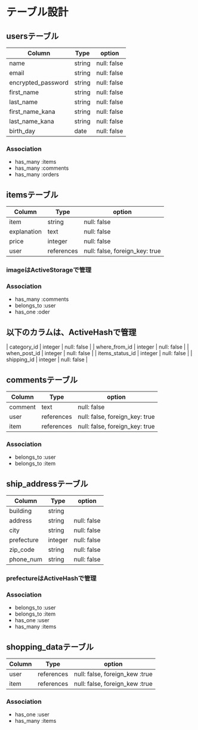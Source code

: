 # テーブル設計

## usersテーブル

| Column             | Type   | option      |
| ------------------ | ------ | ----------- |
| name               | string | null: false |
| email              | string | null: false |
| encrypted_password | string | null: false |
| first_name         | string | null: false |
| last_name          | string | null: false |
| first_name_kana    | string | null: false |
| last_name_kana     | string | null: false |
| birth_day          | date   | null: false |

### Association

- has_many :items
- has_many :comments
- has_many :orders

## itemsテーブル

| Column          | Type       | option                         |
| --------------- | ---------- | ------------------------------ |
| item            | string     | null: false                    |
| explanation     | text       | null: false                    |
| price           | integer    | null: false                    |
| user            | references | null: false, foreign_key: true |


### imageはActiveStorageで管理

### Association

- has_many :comments
- belongs_to :user
- has_one :oder

## 以下のカラムは、ActiveHashで管理

| category_id     | integer    | null: false                    |
| where_from_id   | integer    | null: false                    |
| when_post_id    | integer    | null: false                    |
| items_status_id | integer    | null: false                    |
| shipping_id     | integer    | null: false                    |


## commentsテーブル

| Column          | Type       | option                         |
| --------------- | ---------- | ------------------------------ |
| comment         | text       | null: false                    |
| user            | references | null: false, foreign_key: true |
| item            | references | null: false, foreign_key: true |

### Association

- belongs_to :user
- belongs_to :item

## ship_addressテーブル

| Column          | Type        | option                         |
| --------------- | ----------- | ------------------------------ |
| building        | string      |                                |
| address         | string      | null: false                    |
| city            | string      | null: false                    |
| prefecture      | integer     | null: false                    |
| zip_code        | string      | null: false                    |
| phone_num       | string      | null: false                    |

### prefectureはActiveHashで管理

### Association

- belongs_to :user
- belongs_to :item
- has_one    :user
- has_many   :items

## shopping_dataテーブル

| Column          | Type        | option                         |
| --------------- | ----------- | ------------------------------ |
| user            | references  | null: false, foreign_kew :true |
| item            | references  | null: false, foreign_kew :true |

### Association

- has_one  :user
- has_many :items
